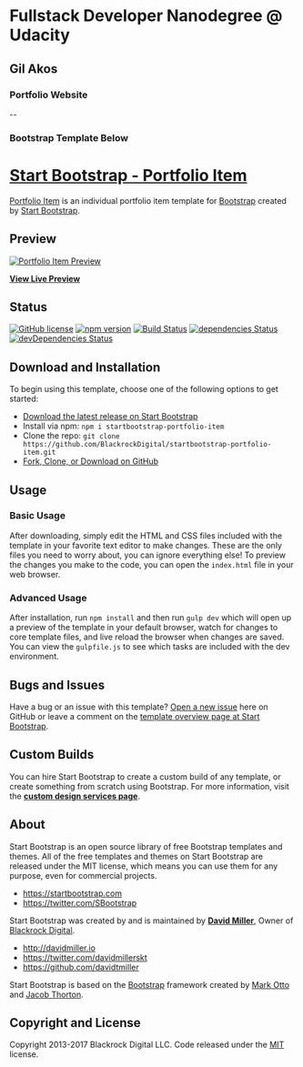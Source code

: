 # Fullstack Developer Nanodegree @ Udacity
## Gil Akos

### Portfolio Website

--
### Bootstrap Template Below

# [Start Bootstrap - Portfolio Item](https://startbootstrap.com/template-overviews/portfolio-item/)

[Portfolio Item](http://startbootstrap.com/template-overviews/portfolio-item/) is an individual portfolio item template for [Bootstrap](http://getbootstrap.com/) created by [Start Bootstrap](http://startbootstrap.com/).

## Preview

[![Portfolio Item Preview](https://startbootstrap.com/assets/img/templates/portfolio-item.jpg)](https://blackrockdigital.github.io/startbootstrap-portfolio-item/)

**[View Live Preview](https://blackrockdigital.github.io/startbootstrap-portfolio-item/)**

## Status

[![GitHub license](https://img.shields.io/badge/license-MIT-blue.svg)](https://raw.githubusercontent.com/BlackrockDigital/startbootstrap-portfolio-item/master/LICENSE)
[![npm version](https://img.shields.io/npm/v/startbootstrap-portfolio-item.svg)](https://www.npmjs.com/package/startbootstrap-portfolio-item)
[![Build Status](https://travis-ci.org/BlackrockDigital/startbootstrap-portfolio-item.svg?branch=master)](https://travis-ci.org/BlackrockDigital/startbootstrap-portfolio-item)
[![dependencies Status](https://david-dm.org/BlackrockDigital/startbootstrap-portfolio-item/status.svg)](https://david-dm.org/BlackrockDigital/startbootstrap-portfolio-item)
[![devDependencies Status](https://david-dm.org/BlackrockDigital/startbootstrap-portfolio-item/dev-status.svg)](https://david-dm.org/BlackrockDigital/startbootstrap-portfolio-item?type=dev)

## Download and Installation

To begin using this template, choose one of the following options to get started:
* [Download the latest release on Start Bootstrap](https://startbootstrap.com/template-overviews/portfolio-item/)
* Install via npm: `npm i startbootstrap-portfolio-item`
* Clone the repo: `git clone https://github.com/BlackrockDigital/startbootstrap-portfolio-item.git`
* [Fork, Clone, or Download on GitHub](https://github.com/BlackrockDigital/startbootstrap-portfolio-item)

## Usage

### Basic Usage

After downloading, simply edit the HTML and CSS files included with the template in your favorite text editor to make changes. These are the only files you need to worry about, you can ignore everything else! To preview the changes you make to the code, you can open the `index.html` file in your web browser.

### Advanced Usage

After installation, run `npm install` and then run `gulp dev` which will open up a preview of the template in your default browser, watch for changes to core template files, and live reload the browser when changes are saved. You can view the `gulpfile.js` to see which tasks are included with the dev environment.

## Bugs and Issues

Have a bug or an issue with this template? [Open a new issue](https://github.com/BlackrockDigital/startbootstrap-portfolio-item/issues) here on GitHub or leave a comment on the [template overview page at Start Bootstrap](http://startbootstrap.com/template-overviews/portfolio-item/).

## Custom Builds

You can hire Start Bootstrap to create a custom build of any template, or create something from scratch using Bootstrap. For more information, visit the **[custom design services page](https://startbootstrap.com/bootstrap-design-services/)**.

## About

Start Bootstrap is an open source library of free Bootstrap templates and themes. All of the free templates and themes on Start Bootstrap are released under the MIT license, which means you can use them for any purpose, even for commercial projects.

* https://startbootstrap.com
* https://twitter.com/SBootstrap

Start Bootstrap was created by and is maintained by **[David Miller](http://davidmiller.io/)**, Owner of [Blackrock Digital](http://blackrockdigital.io/).

* http://davidmiller.io
* https://twitter.com/davidmillerskt
* https://github.com/davidtmiller

Start Bootstrap is based on the [Bootstrap](http://getbootstrap.com/) framework created by [Mark Otto](https://twitter.com/mdo) and [Jacob Thorton](https://twitter.com/fat).

## Copyright and License

Copyright 2013-2017 Blackrock Digital LLC. Code released under the [MIT](https://github.com/BlackrockDigital/startbootstrap-portfolio-item/blob/gh-pages/LICENSE) license.
